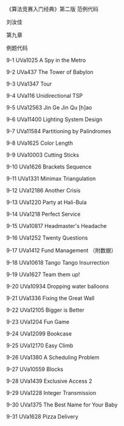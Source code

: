 ﻿《算法竞赛入门经典》第二版 范例代码

刘汝佳

第九章

例题代码

9-1 UVa1025 A Spy in the Metro

9-2 UVa437 The Tower of Babylon

9-3 UVa1347 Tour

9-4 UVa116 Unidirectional TSP

9-5 UVa12563 Jin Ge Jin Qu [h]ao

9-6 UVa11400 Lighting System Design

9-7 UVa11584 Partitioning by Palindromes

9-8 UVa1625 Color Length

9-9 UVa10003 Cutting Sticks

9-10 UVa1626 Brackets Sequence

9-11 UVa1331 Minimax Triangulation

9-12 UVa12186 Another Crisis

9-13 UVa1220 Party at Hali-Bula

9-14 UVa1218 Perfect Service

9-15 UVa10817 Headmaster's Headache

9-16 UVa1252 Twenty Questions

9-17 UVa1412 Fund Management （附数据）

9-18 UVa10618 Tango Tango Insurrection

9-19 UVa1627 Team them up!

9-20 UVa10934 Dropping water balloons

9-21 UVa1336 Fixing the Great Wall

9-22 UVa12105 Bigger is Better

9-23 UVa1204 Fun Game

9-24 UVa12099 Bookcase

9-25 UVa12170 Easy Climb

9-26 UVa1380 A Scheduling Problem

9-27 UVa10559 Blocks

9-28 UVa1439 Exclusive Access 2

9-29 UVa1228 Integer Transmission

9-30 UVa1375 The Best Name for Your Baby

9-31 UVa1628 Pizza Delivery
